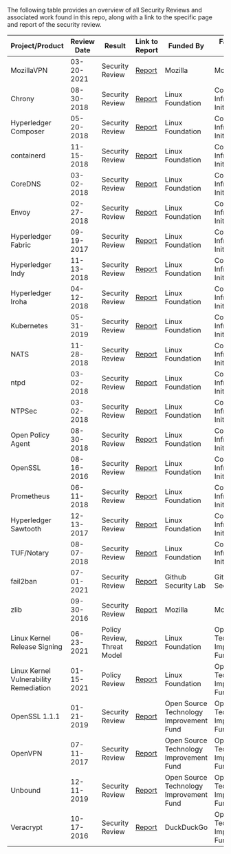 The following table provides an overview of all Security Reviews and associated work found in this repo, along with a link to the specific page and report of the security review. 

| Project/Product                        | Review Date | Result                      | Link to Report                                                                                                                                                     | Funded By                               | Facilitated By                          | Reviewed By      |
|----------------------------------------|-------------|-----------------------------|--------------------------------------------------------------------------------------------------------------------------------------------------------------------|-----------------------------------------|-----------------------------------------|------------------|
| MozillaVPN                             | 03-20-2021  | Security Review             | [Report](https://blog.mozilla.org/security/files/2021/08/FVP-02-report.final_.pdf)                                                                                           | Mozilla                                 | Mozilla                                 | Cure53           |
| Chrony                                 | 08-30-2018  | Security Review             | [Report](https://wiki.mozilla.org/images/e/e4/Chrony-report.pdf)                                                                                                             | Linux Foundation                        | Core Infrastructure Initiative          | Cure53           |
| Hyperledger Composer                   | 05-20-2018  | Security Review             | [Report](https://wiki.hyperledger.org/display/HYP/Security+Code+Audits?preview=/13862078/13863945/MANAGEMENT_REPORT_Hyperledger_Composer_Linux_Foundation_May_2018_v1.0.pdf) | Linux Foundation                        | Core Infrastructure Initiative          | Nettitude        |
| containerd                             | 11-15-2018  | Security Review             | [Report](https://github.com/containerd/containerd/blob/main/docs/SECURITY_AUDIT.pdf)                                                                                         | Linux Foundation                        | Core Infrastructure Initiative          | Cure53           |
| CoreDNS                                | 03-02-2018  | Security Review             | [Report](https://coredns.io/assets/DNS-01-report.pdf)                                                                                                                        | Linux Foundation                        | Core Infrastructure Initiative          | Cure53           |
| Envoy                                  | 02-27-2018  | Security Review             | [Report](https://github.com/gyaozhou/envoy-read/blob/main/docs/security/audit_cure53_2018.pdf)                                                                               | Linux Foundation                        | Core Infrastructure Initiative          | Cure53           |
| Hyperledger Fabric                     | 09-19-2017  | Security Review             | [Report](https://wiki.hyperledger.org/display/HYP/Security+Code+Audits?preview=/2393550/2393585/management_report_linux_foundation_fabric_august_2017_v1.1.pdf)              | Linux Foundation                        | Core Infrastructure Initiative          | Nettitude        |
| Hyperledger Indy                       | 11-13-2018  | Security Review             | [Report](https://wiki.hyperledger.org/display/HYP/Security+Code+Audits?preview=/13862116/13863948/MANAGEMENT_REPORT_Hyperledger_Indy_Linux_Foundation_2018-10-31_v1.0.pdf)   | Linux Foundation                        | Core Infrastructure Initiative          | Nettitude        |
| Hyperledger Iroha                      | 04-12-2018  | Security Review             | [Report](https://wiki.hyperledger.org/display/HYP/Security+Code+Audits?preview=/2393550/2393592/management_report_linux_foundation_iroha_march_2018_v1.pdf)                  | Linux Foundation                        | Core Infrastructure Initiative          | Nettitude        |
| Kubernetes                             | 05-31-2019  | Security Review             | [Report](https://github.com/trailofbits/audit-kubernetes/blob/master/reports/Kubernetes%20Security%20Review.pdf)                                                             | Linux Foundation                        | Core Infrastructure Initiative          | Trail of Bits    |
| NATS                                   | 11-28-2018  | Security Review             | [Report](https://github.com/nats-io/nats-general/blob/master/reports/Cure53_NATS_Audit.pdf)                                                                                  | Linux Foundation                        | Core Infrastructure Initiative          | Cure53           |
| ntpd                                   | 03-02-2018  | Security Review             | [Report](https://wiki.mozilla.org/images/e/ea/Ntp-report.pdf)                                                                                                                | Linux Foundation                        | Core Infrastructure Initiative          | Cure53           |
| NTPSec                                 | 03-02-2018  | Security Review             | [Report](https://wiki.mozilla.org/images/1/10/Ntpsec-report.pdf)                                                                                                             | Linux Foundation                        | Core Infrastructure Initiative          | Cure53           |
| Open Policy Agent                      | 08-30-2018  | Security Review             | [Report](https://github.com/open-policy-agent/opa/blob/main/SECURITY_AUDIT.pdf)                                                                                              | Linux Foundation                        | Core Infrastructure Initiative          | Cure53           |
| OpenSSL                                | 08-16-2016  | Security Review             | [Report](https://www.openssl.org/news/secadv/20160922.txt)                                                                                                                   | Linux Foundation                        | Core Infrastructure Initiative          | iSec Group       |
| Prometheus                             | 06-11-2018  | Security Review             | [Report](https://prometheus.io/assets/downloads/2018-06-11--cure53_security_audit.pdf)                                                                                       | Linux Foundation                        | Core Infrastructure Initiative          | Cure53           |
| Hyperledger Sawtooth                   | 12-13-2017  | Security Review             | [Report](https://wiki.hyperledger.org/display/HYP/Security+Code+Audits?preview=/2393550/2393586/management_report_linux_foundation_sawtooth_december_2017_v1.0.pdf)          | Linux Foundation                        | Core Infrastructure Initiative          | Nettitude        |
| TUF/Notary                             | 08-07-2018  | Security Review             | [Report](https://github.com/notaryproject/notary/blob/master/docs/resources/cure53_tuf_notary_audit_2018_08_07.pdf)                                                          | Linux Foundation                        | Core Infrastructure Initiative          | Cure53           |
| fail2ban                               | 07-01-2021  | Security Review             | [Report](https://securitylab.github.com/research/Fail2exploit/)                                                                                                              | Github Security Lab                     | Github Security Lab                     | Kevin Backhouse  |
| zlib                                   | 09-30-2016  | Security Review             | [Report](https://github.com/trailofbits/publications/blob/master/reviews/zlib.pdf)                                                                                           | Mozilla                                 | Mozilla                                 | Trail of Bits    |
| Linux Kernel Release Signing           | 06-23-2021  | Policy Review, Threat Model | [Report](https://ostif.org/a-review-of-the-linux-kernels-release-signing-and-key-management-policies/)                                                                       | Linux Foundation                        | Open Source Technology Improvement Fund | Trail of Bits    |
| Linux Kernel Vulnerability Remediation | 01-15-2021  | Policy Review               | [Report](https://ostif.org/a-review-of-the-linux-kernels-vulnerability-reporting-and-remediation/)                                                                           | Linux Foundation                        | Open Source Technology Improvement Fund | Atredis Partners |
| OpenSSL 1.1.1                          | 01-21-2019  | Security Review             | [Report](https://ostif.org/the-ostif-and-quarkslab-audit-of-openssl-is-complete/)                                                                                            | Open Source Technology Improvement Fund | Open Source Technology Improvement Fund | Quarkslab        |
| OpenVPN                                | 07-11-2017  | Security Review             | [Report](https://ostif.org/the-openvpn-2-4-0-audit-by-ostif-and-quarkslab-results/)                                                                                          | Open Source Technology Improvement Fund | Open Source Technology Improvement Fund | Quarkslab        |
| Unbound                                | 12-11-2019  | Security Review             | [Report](https://ostif.org/our-audit-of-unbound-dns-by-x41-d-sec-full-results/)                                                                                              | Open Source Technology Improvement Fund | Open Source Technology Improvement Fund | x41 D-Sec        |
| Veracrypt                              | 10-17-2016  | Security Review             | [Report](https://ostif.org/the-veracrypt-audit-results/)                                                                                                                     | DuckDuckGo                              | Open Source Technology Improvement Fund | Quarkslab        |
